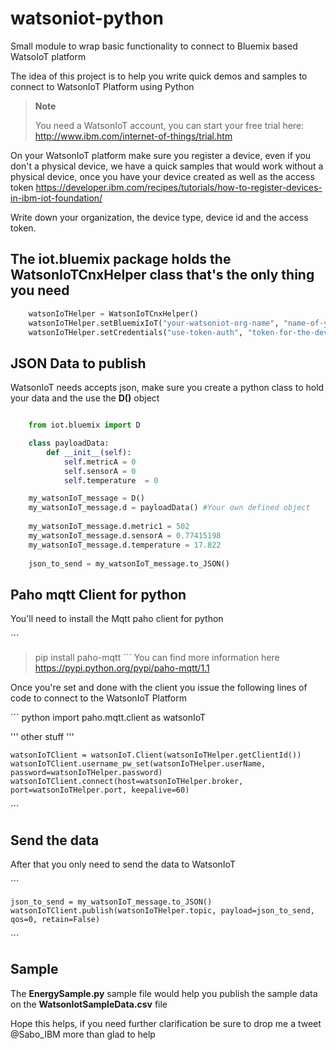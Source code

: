 # watsoniot-python
Small module to wrap basic functionality to connect to Bluemix based WatsoIoT platform

The idea of this project is to help you write quick demos and samples to connect to WatsonIoT Platform using Python

> **Note**
> 
> You need a WatsonIoT account, you can start your free trial here: http://www.ibm.com/internet-of-things/trial.htm
> 



On your WatsonIoT platform make sure you register a device, even if you don't a physical device, we have a quick samples
that would work without a physical device, once you have your device created as well as the access token 
https://developer.ibm.com/recipes/tutorials/how-to-register-devices-in-ibm-iot-foundation/ 

Write down your organization, the device type, device id and the access token.


## The iot.bluemix package holds the **WatsonIoTCnxHelper** class that's the only thing you need

``` python
	watsonIoTHelper = WatsonIoTCnxHelper()
	watsonIoTHelper.setBluemixIoT("your-watsoniot-org-name", "name-of-your-device-type", "your-device-id")
	watsonIoTHelper.setCredentials("use-token-auth", "token-for-the-device")
```

## JSON Data to publish
WatsonIoT needs accepts json, make sure you create a python class to hold your data and the use the **D()** object 

``` python

	from iot.bluemix import D

	class payloadData:
		def __init__(self):
			self.metricA = 0
			self.sensorA = 0
			self.temperature  = 0

    my_watsonIoT_message = D()
    my_watsonIoT_message.d = payloadData() #Your own defined object
    
    my_watsonIoT_message.d.metric1 = 502
    my_watsonIoT_message.d.sensorA = 0.77415198
    my_watsonIoT_message.d.temperature = 17.822
	
	json_to_send = my_watsonIoT_message.to_JSON()
``` 

## Paho mqtt Client for python
You'll need to install the Mqtt paho client for python

´´´
>pip install paho-mqtt
´´´
You can find more information here https://pypi.python.org/pypi/paho-mqtt/1.1

Once you're set and done with the client you issue the following lines of code to connect to the WatsonIoT Platform

´´´ python
import paho.mqtt.client as watsonIoT

'''
  other stuff
'''

	watsonIoTClient = watsonIoT.Client(watsonIoTHelper.getClientId())
	watsonIoTClient.username_pw_set(watsonIoTHelper.userName, password=watsonIoTHelper.password)
	watsonIoTClient.connect(host=watsonIoTHelper.broker, port=watsonIoTHelper.port, keepalive=60)

´´´

## Send the data
After that you only need to send the data to WatsonIoT

´´´
     
	json_to_send = my_watsonIoT_message.to_JSON()	 
    watsonIoTClient.publish(watsonIoTHelper.topic, payload=json_to_send, qos=0, retain=False)

´´´

## Sample
The **EnergySample.py** sample file would help you publish the sample data on the **WatsonIotSampleData.csv** file

Hope this helps, if you need further clarification be sure to drop me a tweet @Sabo_IBM more than glad to help

